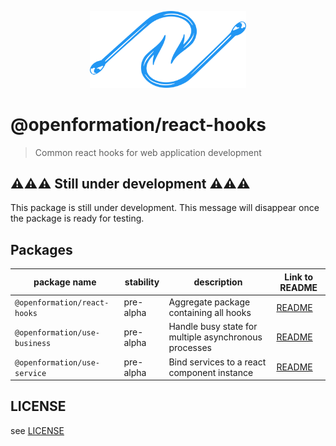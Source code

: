 <p align="center">

<img width="250" src="./hooks.svg" alt="Two fishing hooks">

</p>

# @openformation/react-hooks

> Common react hooks for web application development

## ⚠⚠⚠ Still under development ⚠⚠⚠

This package is still under development. This message will disappear once the package is ready for testing.

## Packages

| package name                  | stability | description                                           | Link to README                              |
| ----------------------------- | --------- | ----------------------------------------------------- | ------------------------------------------- |
| `@openformation/react-hooks`  | pre-alpha | Aggregate package containing all hooks                | [README](./packages/react-hooks/README.md)  |
| `@openformation/use-business` | pre-alpha | Handle busy state for multiple asynchronous processes | [README](./packages/use-business/README.md) |
| `@openformation/use-service`  | pre-alpha | Bind services to a react component instance           | [README](./packages/use-service/README.md)  |

## LICENSE

see [LICENSE](./LICENSE)
